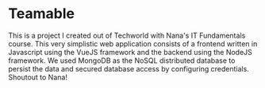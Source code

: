 # Teamable
This is a project I created out of Techworld with Nana's IT Fundamentals course. This very simplistic web application consists of a frontend written in Javascript using the VueJS framework and the backend using the NodeJS framework. We used MongoDB as the NoSQL distributed database to persist the data and secured database access by configuring credentials. Shoutout to Nana!


